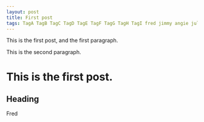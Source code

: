 ```yaml
---
layout: post
title: First post
tags: TagA TagB TagC TagD TagE TagF TagG TagH TagI fred jimmy angie julie stevo
---
```


This is the first post, and the first paragraph.

This is the second paragraph.

# This is the first post.

## Heading

Fred
